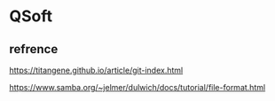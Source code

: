 # QSoft

## refrence
https://titangene.github.io/article/git-index.html

https://www.samba.org/~jelmer/dulwich/docs/tutorial/file-format.html